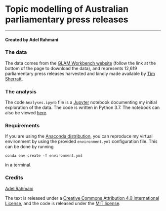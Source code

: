 # Topic modelling of Australian parliamentary press releases

-----

#### Created by Adel Rahmani

### The data
The data comes from the [GLAM Workbench website](https://glam-workbench.github.io/trove-journals/) (follow the link at the bottom of the page to download the data),
and represents 12,619 parliamentary press releases harvested and kindly made available by [Tim Sherratt](https://timsherratt.org/).

### The analysis
The code `Analyses.ipynb` file is a [Jupyter](https://jupyter.org/) notebook documenting my initial exploration of the data.
The code is written in Python 3.7. The notebook can also be viewed [here](https://nbviewer.jupyter.org/github/adelr/trove-refugee/blob/master/Analyses.ipynb).

### Requirements
If you are using the [Anaconda distribution](https://www.anaconda.com/distribution/), you can reproduce my virtual environment
by using the provided  `environment.yml` configuration file. This can be done by running
```
conda env create -f environment.yml
```
in a terminal.

### Credits
[Adel Rahmani](https://twitter.com/dinkumdata)

The text is released under a [Creative Commons Attribution 4.0 International License](http://creativecommons.org/licenses/by/4.0/), and the code is released under the [MIT license](https://opensource.org/licenses/MIT).


